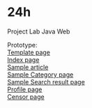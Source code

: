 # 24h
Project Lab Java Web

Prototype:<br/>
<a href="https://tuandl.github.io/24h/frontend/html/template.1.0.html">Template page</a><br/>
<a href="https://tuandl.github.io/24h/frontend/html/index.html">Index page</a><br/>
<a href="https://tuandl.github.io/24h/frontend/html/article.html">Sample article</a><br/>
<a href="https://tuandl.github.io/24h/frontend/html/category-page.html">Sample Category page</a><br/>
<a href="https://tuandl.github.io/24h/frontend/html/search-result.html">Sample Search result page</a><br/>
<a href="https://tuandl.github.io/24h/frontend/html/Profile.html">Profile page</a><br/>
<a href="https://tuandl.github.io/24h/frontend/html/censor-page.html">Censor page</a><br/>